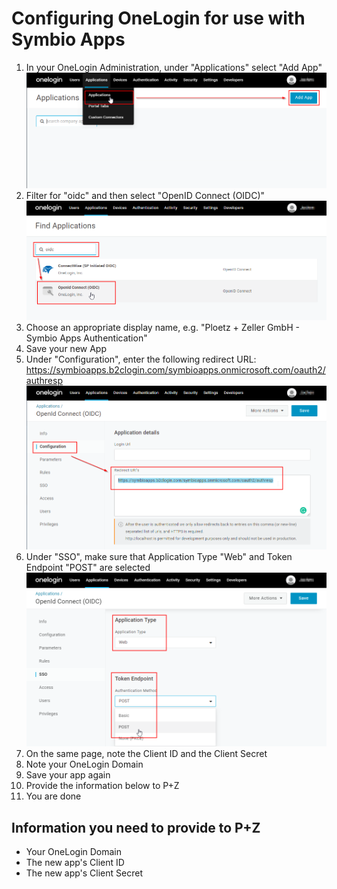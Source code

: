 # Configuring OneLogin for use with Symbio Apps

1. In your OneLogin Administration, under "Applications" select "Add App"
   ![](media/onelogin-1.png)
1. Filter for "oidc" and then select "OpenID Connect (OIDC)"
   ![](media/onelogin-2.png)
1. Choose an appropriate display name, e.g. "Ploetz + Zeller GmbH - Symbio Apps Authentication"
1. Save your new App
1. Under "Configuration", enter the following redirect URL: https://symbioapps.b2clogin.com/symbioapps.onmicrosoft.com/oauth2/authresp
   ![](media/onelogin-3.png)
1. Under "SSO", make sure that Application Type "Web" and Token Endpoint "POST" are selected
   ![](media/onelogin-4.png)
1. On the same page, note the Client ID and the Client Secret
1. Note your OneLogin Domain
1. Save your app again
1. Provide the information below to P+Z
1. You are done

## Information you need to provide to P+Z

- Your OneLogin Domain
- The new app's Client ID
- The new app's Client Secret
